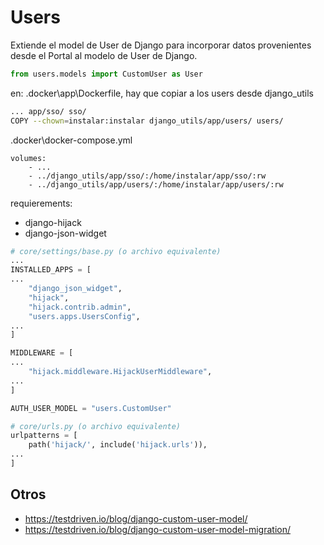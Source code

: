# Users

Extiende el model de User de Django para incorporar datos provenientes desde el Portal al modelo de User de Django.

```python
from users.models import CustomUser as User
```

en: .docker\app\Dockerfile, hay que copiar a los users desde django_utils

``` sh
... app/sso/ sso/
COPY --chown=instalar:instalar django_utils/app/users/ users/
```


.docker\docker-compose.yml

```
volumes:
    - ...
    - ../django_utils/app/sso/:/home/instalar/app/sso/:rw
    - ../django_utils/app/users/:/home/instalar/app/users/:rw
```

requierements:

- django-hijack
- django-json-widget

```python
# core/settings/base.py (o archivo equivalente)
...
INSTALLED_APPS = [
...
    "django_json_widget", 
    "hijack", 
    "hijack.contrib.admin",
    "users.apps.UsersConfig",
...
]

MIDDLEWARE = [
...
    "hijack.middleware.HijackUserMiddleware",
...
]

AUTH_USER_MODEL = "users.CustomUser"
```

```python
# core/urls.py (o archivo equivalente)
urlpatterns = [
    path('hijack/', include('hijack.urls')),
...
]
```


## Otros

- https://testdriven.io/blog/django-custom-user-model/
- https://testdriven.io/blog/django-custom-user-model-migration/
